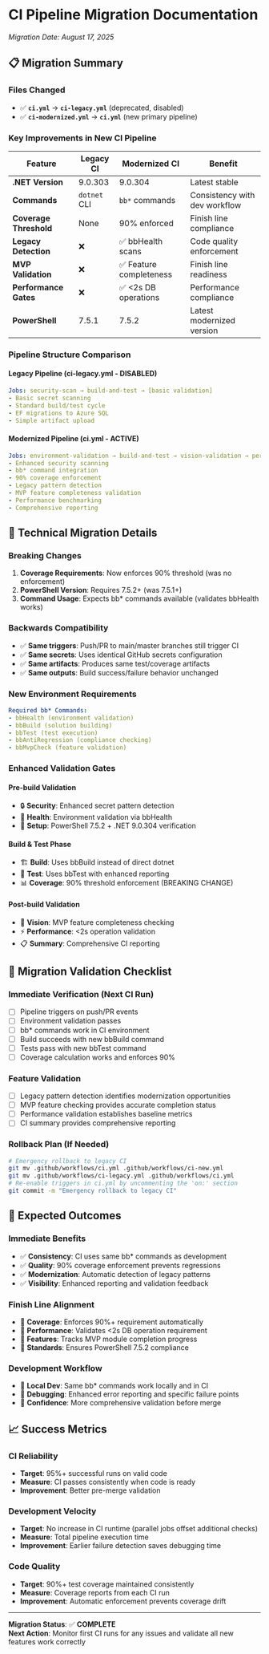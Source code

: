 # CI Pipeline Migration Documentation
*Migration Date: August 17, 2025*

## 📋 Migration Summary

### **Files Changed**
- ✅ **`ci.yml`** → **`ci-legacy.yml`** (deprecated, disabled)
- ✅ **`ci-modernized.yml`** → **`ci.yml`** (new primary pipeline)

### **Key Improvements in New CI Pipeline**

| Feature | Legacy CI | Modernized CI | Benefit |
|---------|-----------|---------------|---------|
| **.NET Version** | 9.0.303 | 9.0.304 | Latest stable |
| **Commands** | `dotnet` CLI | `bb*` commands | Consistency with dev workflow |
| **Coverage Threshold** | None | 90% enforced | Finish line compliance |
| **Legacy Detection** | ❌ | ✅ bbHealth scans | Code quality enforcement |
| **MVP Validation** | ❌ | ✅ Feature completeness | Finish line readiness |
| **Performance Gates** | ❌ | ✅ <2s DB operations | Performance compliance |
| **PowerShell** | 7.5.1 | 7.5.2 | Latest modernized version |

### **Pipeline Structure Comparison**

#### **Legacy Pipeline (ci-legacy.yml - DISABLED)**
```yaml
Jobs: security-scan → build-and-test → [basic validation]
- Basic secret scanning
- Standard build/test cycle  
- EF migrations to Azure SQL
- Simple artifact upload
```

#### **Modernized Pipeline (ci.yml - ACTIVE)**
```yaml
Jobs: environment-validation → build-and-test → vision-validation → performance-validation → ci-summary
- Enhanced security scanning
- bb* command integration
- 90% coverage enforcement  
- Legacy pattern detection
- MVP feature completeness validation
- Performance benchmarking
- Comprehensive reporting
```

## 🔧 Technical Migration Details

### **Breaking Changes**
1. **Coverage Requirements**: Now enforces 90% threshold (was no enforcement)
2. **PowerShell Version**: Requires 7.5.2+ (was 7.5.1+)
3. **Command Usage**: Expects bb* commands available (validates bbHealth works)

### **Backwards Compatibility**
- ✅ **Same triggers**: Push/PR to main/master branches still trigger CI
- ✅ **Same secrets**: Uses identical GitHub secrets configuration  
- ✅ **Same artifacts**: Produces same test/coverage artifacts
- ✅ **Same outputs**: Build success/failure behavior unchanged

### **New Environment Requirements**
```yaml
Required bb* Commands:
- bbHealth (environment validation)
- bbBuild (solution building)  
- bbTest (test execution)
- bbAntiRegression (compliance checking)
- bbMvpCheck (feature validation)
```

### **Enhanced Validation Gates**

#### **Pre-build Validation**
- 🔒 **Security**: Enhanced secret pattern detection
- 🏥 **Health**: Environment validation via bbHealth  
- 🔧 **Setup**: PowerShell 7.5.2 + .NET 9.0.304 verification

#### **Build & Test Phase**  
- 🏗️ **Build**: Uses bbBuild instead of direct dotnet
- 🧪 **Test**: Uses bbTest with enhanced reporting
- 📊 **Coverage**: 90% threshold enforcement (BREAKING CHANGE)

#### **Post-build Validation**
- 🎯 **Vision**: MVP feature completeness checking
- ⚡ **Performance**: <2s operation validation  
- 📋 **Summary**: Comprehensive CI reporting

## 🚦 Migration Validation Checklist

### **Immediate Verification (Next CI Run)**
- [ ] Pipeline triggers on push/PR events
- [ ] Environment validation passes
- [ ] bb* commands work in CI environment
- [ ] Build succeeds with new bbBuild command
- [ ] Tests pass with new bbTest command
- [ ] Coverage calculation works and enforces 90%

### **Feature Validation**  
- [ ] Legacy pattern detection identifies modernization opportunities
- [ ] MVP feature checking provides accurate completion status
- [ ] Performance validation establishes baseline metrics
- [ ] CI summary provides comprehensive reporting

### **Rollback Plan (If Needed)**
```bash
# Emergency rollback to legacy CI
git mv .github/workflows/ci.yml .github/workflows/ci-new.yml
git mv .github/workflows/ci-legacy.yml .github/workflows/ci.yml
# Re-enable triggers in ci.yml by uncommenting the 'on:' section
git commit -m "Emergency rollback to legacy CI"
```

## 🎯 Expected Outcomes

### **Immediate Benefits**
- ✅ **Consistency**: CI uses same bb* commands as development
- ✅ **Quality**: 90% coverage enforcement prevents regressions
- ✅ **Modernization**: Automatic detection of legacy patterns
- ✅ **Visibility**: Enhanced reporting and validation feedback

### **Finish Line Alignment**
- 🎯 **Coverage**: Enforces 90%+ requirement automatically
- 🎯 **Performance**: Validates <2s DB operation requirement  
- 🎯 **Features**: Tracks MVP module completion progress
- 🎯 **Standards**: Ensures PowerShell 7.5.2 compliance

### **Development Workflow**
- 🔧 **Local Dev**: Same bb* commands work locally and in CI
- 🔧 **Debugging**: Enhanced error reporting and specific failure points
- 🔧 **Confidence**: More comprehensive validation before merge

## 📈 Success Metrics

### **CI Reliability**
- **Target**: 95%+ successful runs on valid code
- **Measure**: CI passes consistently when code is ready
- **Improvement**: Better pre-merge validation

### **Development Velocity**  
- **Target**: No increase in CI runtime (parallel jobs offset additional checks)
- **Measure**: Total pipeline execution time
- **Improvement**: Earlier failure detection saves debugging time

### **Code Quality**
- **Target**: 90%+ test coverage maintained consistently
- **Measure**: Coverage reports from each CI run
- **Improvement**: Automatic enforcement prevents coverage drift

---

**Migration Status**: ✅ **COMPLETE**  
**Next Action**: Monitor first CI runs for any issues and validate all new features work correctly
